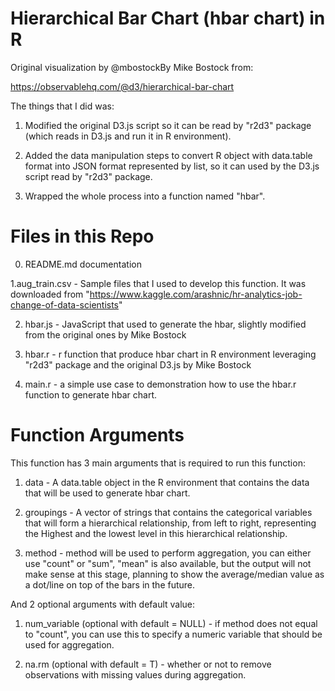 # Hierarchical Bar Chart (hbar chart) in R

Original visualization by @mbostockBy Mike Bostock from:

https://observablehq.com/@d3/hierarchical-bar-chart

The things that I did was:

1. Modified the original D3.js script so it can be read by "r2d3" package (which reads in D3.js and run it in R environment).

2. Added the data manipulation steps to convert R object with data.table format into JSON format represented by list, so it can used by the D3.js script read by "r2d3" package.

3. Wrapped the whole process into a function named "hbar".

# Files in this Repo

0. README.md documentation 

1.aug_train.csv - Sample files that I used to develop this function.
It was downloaded from "https://www.kaggle.com/arashnic/hr-analytics-job-change-of-data-scientists"

2. hbar.js - JavaScript that used to generate the hbar, slightly modified from the original ones by Mike Bostock

3. hbar.r - r function that produce hbar chart in R environment leveraging "r2d3" package and the original D3.js by Mike Bostock

4. main.r - a simple use case to demonstration how to use the hbar.r function to generate hbar chart.

# Function Arguments

This function has 3 main arguments that is required to run this function:

1. data - A data.table object in the R environment that contains the data that will be used to generate hbar chart.

2. groupings - A vector of strings that contains the categorical variables that will form a hierarchical relationship, from left to right, representing the Highest and the lowest level in this hierarchical relationship.

3. method - method will be used to perform aggregation, you can either use "count" or "sum", "mean" is also available, but the output will not make sense at this stage, planning to show the average/median value as a dot/line on top of the bars in the future.

And 2 optional arguments with default value:

1. num_variable (optional with default = NULL) - if method does not equal to "count", you can use this to specify a numeric variable that should be used for aggregation.

2. na.rm (optional with default = T) - whether or not to remove observations with missing values during aggregation.
